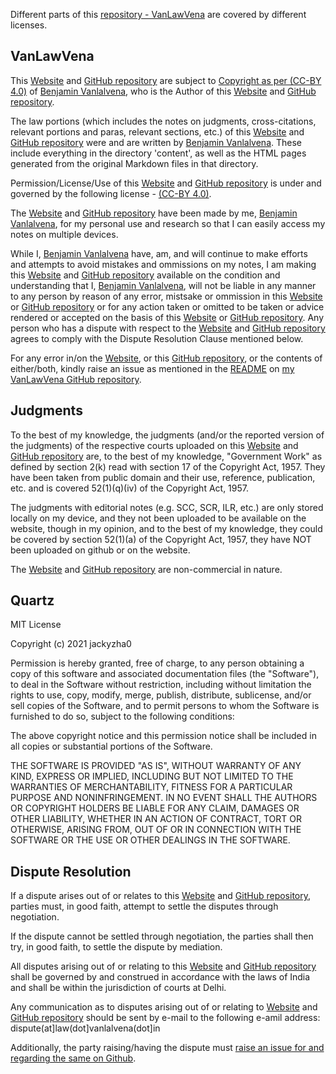 Different parts of this <a href="https://github.com/vanlalvena/VanLawVena">repository - VanLawVena</a> are covered by different licenses.

## VanLawVena

This <a href="https://law.vanlalvena.in">Website</a> and <a href="https://github.com/vanlalvena/VanLawVena">GitHub repository</a> are subject to <a href="https://creativecommons.org/licenses/by/4.0/?ref=chooser-v1">Copyright as per (CC-BY 4.0)</a> of <a href="https://vanlalvena.in">Benjamin Vanlalvena</a>, who is the Author of this <a href="https://law.vanlalvena.in">Website</a> and <a href="https://github.com/vanlalvena/VanLawVena">GitHub repository</a>.

The law portions (which includes the notes on judgments, cross-citations, relevant portions and paras, relevant sections, etc.) of this <a href="https://law.vanlalvena.in">Website</a> and <a href="https://github.com/vanlalvena/VanLawVena">GitHub repository</a> were and are written by <a href="https://vanlalvena.in"> Benjamin Vanlalvena</a>. These include everything in the directory 'content', as well as the HTML pages generated from the original Markdown files in that directory.

Permission/License/Use of this <a href="https://law.vanlalvena.in">Website</a> and <a href="https://github.com/vanlalvena/VanLawVena">GitHub repository</a> is under and governed by the following license - <a href="https://creativecommons.org/licenses/by/4.0/?ref=chooser-v1">(CC-BY 4.0)</a>.

The <a href="https://law.vanlalvena.in">Website</a> and <a href="https://github.com/vanlalvena/VanLawVena">GitHub repository</a> have been made by me, <a href="https://vanlalvena.in"> Benjamin Vanlalvena</a>, for my personal use and research so that I can easily access my notes on multiple devices.

While I, <a href="https://vanlalvena.in"> Benjamin Vanlalvena</a> have, am, and will continue to make efforts and attempts to avoid mistakes and ommissions on my notes, I am making this <a href="https://law.vanlalvena.in">Website</a> and <a href="https://github.com/vanlalvena/VanLawVena">GitHub repository</a> available on the condition and understanding that I, <a href="https://vanlalvena.in"> Benjamin Vanlalvena</a>, will not be liable in any manner to any person by reason of any error, mistsake or ommission in this <a href="https://law.vanlalvena.in">Website</a> or <a href="https://github.com/vanlalvena/VanLawVena">GitHub repository</a> or for any action taken or omitted to be taken or advice rendered or accepted on the basis of this <a href="https://law.vanlalvena.in">Website</a> or <a href="https://github.com/vanlalvena/VanLawVena">GitHub repository</a>.
Any person who has a dispute with respect to the <a href="https://law.vanlalvena.in">Website</a> and <a href="https://github.com/vanlalvena/VanLawVena">GitHub repository</a> agrees to comply with the Dispute Resolution Clause mentioned below.

For any error in/on the <a href="https://law.vanlalvena.in">Website</a>, or this <a href="https://github.com/vanlalvena/VanLawVena">GitHub repository</a>, or the contents of either/both, kindly raise an issue as mentioned in the <a href="https://github.com/vanlalvena/VanLawVena/blob/v4/README.md">README</a> on <a href="https://github.com/vanlalvena/VanLawVena">my VanLawVena GitHub repository</a>.
 
## Judgments

To the best of my knowledge, the judgments (and/or the reported version of the judgments) of the respective courts uploaded on this <a href="https://law.vanlalvena.in">Website</a> and <a href="https://github.com/vanlalvena/VanLawVena">GitHub repository</a> are, to the best of my knowledge, "Government Work" as defined by section 2(k) read with section 17 of the Copyright Act, 1957. They have been taken from public domain and their use, reference, publication, etc. and is covered 52(1)(q)(iv) of the Copyright Act, 1957.

The judgments with editorial notes (e.g. SCC, SCR, ILR, etc.) are only stored locally on my device, and they not been uploaded to be available on the website, though in my opinion, and to the best of my knowledge, they could be covered by section 52(1)(a) of the Copyright Act, 1957, they have NOT been uploaded on github or on the website.

The <a href="https://law.vanlalvena.in">Website</a> and <a href="https://github.com/vanlalvena/VanLawVena">GitHub repository</a> are non-commercial in nature.

## Quartz

MIT License

Copyright (c) 2021 jackyzha0

Permission is hereby granted, free of charge, to any person obtaining a copy of this software and associated documentation files (the "Software"), to deal in the Software without restriction, including without limitation the rights to use, copy, modify, merge, publish, distribute, sublicense, and/or sell copies of the Software, and to permit persons to whom the Software is furnished to do so, subject to the following conditions:

The above copyright notice and this permission notice shall be included in all copies or substantial portions of the Software.

THE SOFTWARE IS PROVIDED "AS IS", WITHOUT WARRANTY OF ANY KIND, EXPRESS OR IMPLIED, INCLUDING BUT NOT LIMITED TO THE WARRANTIES OF MERCHANTABILITY, FITNESS FOR A PARTICULAR PURPOSE AND NONINFRINGEMENT. IN NO EVENT SHALL THE AUTHORS OR COPYRIGHT HOLDERS BE LIABLE FOR ANY CLAIM, DAMAGES OR OTHER LIABILITY, WHETHER IN AN ACTION OF CONTRACT, TORT OR OTHERWISE, ARISING FROM, OUT OF OR IN CONNECTION WITH THE SOFTWARE OR THE USE OR OTHER DEALINGS IN THE SOFTWARE.

## Dispute Resolution

If a dispute arises out of or relates to this <a href="https://law.vanlalvena.in">Website</a> and <a href="https://github.com/vanlalvena/VanLawVena">GitHub repository</a>, parties must, in good faith, attempt to settle the disputes through negotiation.

If the dispute cannot be settled through negotiation, the parties shall then try, in good faith, to settle the dispute by mediation.

All disputes arising out of or relating to this <a href="https://law.vanlalvena.in">Website</a> and <a href="https://github.com/vanlalvena/VanLawVena">GitHub repository</a> shall be governed by and construed in accordance with the laws of India and shall be within the jurisdiction of courts at Delhi.

Any communication as to disputes arising out of or relating to <a href="https://law.vanlalvena.in">Website</a> and <a href="https://github.com/vanlalvena/VanLawVena">GitHub repository</a> should be sent by e-mail to the following e-amil address: dispute(at]law(dot]vanlalvena(dot]in

Additionally, the party raising/having the dispute must <a href="https://github.com/vanlalvena/VanLawVena/issues/new?assignees=&labels=bug&projects=&template=bug_report.md&title=">raise an issue for and regarding the same on Github</a>.
